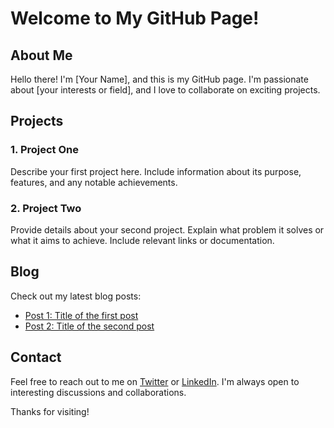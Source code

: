 # Welcome to My GitHub Page!

## About Me

Hello there! I'm [Your Name], and this is my GitHub page. I'm passionate about [your interests or field], and I love to collaborate on exciting projects.

## Projects

### 1. Project One

Describe your first project here. Include information about its purpose, features, and any notable achievements.

### 2. Project Two

Provide details about your second project. Explain what problem it solves or what it aims to achieve. Include relevant links or documentation.

## Blog

Check out my latest blog posts:

- [Post 1: Title of the first post](blog/post1.md)
- [Post 2: Title of the second post](blog/post2.md)

## Contact

Feel free to reach out to me on [Twitter](https://twitter.com/your_username) or [LinkedIn](https://www.linkedin.com/in/your_username). I'm always open to interesting discussions and collaborations.

Thanks for visiting!

